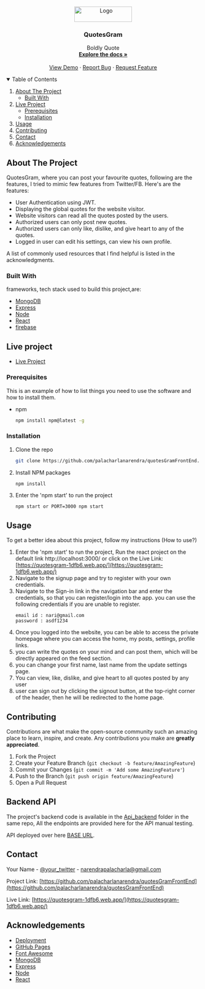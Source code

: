 
<!-- PROJECT LOGO -->
<br />
<p align="center">
  <a href="https://github.com/palacharlanarendra/amazon-clone">
    <img src="https://www.iconsdb.com/icons/preview/barbie-pink/quote-xxl.png" alt="Logo" width="150" height="40">
  </a>

  <h3 align="center">QuotesGram</h3>

  <p align="center">
    Boldly Quote
    <br />
    <a href="https://github.com/palacharlanarendra"><strong>Explore the docs »</strong></a>
    <br />
    <br />
    <a href="https://github.com/palacharlanarendra">View Demo</a>
    ·
    <a href="https://github.com/palacharlanarendra">Report Bug</a>
    ·
    <a href="https://github.com/palacharlanarendra">Request Feature</a>
  </p>
</p>

<!-- TABLE OF CONTENTS -->
<details open="open">
  <summary>Table of Contents</summary>
  <ol>
    <li>
      <a href="#about-the-project">About The Project</a>
      <ul>
        <li><a href="#built-with">Built With</a></li>
      </ul>
    </li>
    <li>
      <a href="#live-project">Live Project</a>
      <ul>
        <li><a href="#prerequisites">Prerequisites</a></li>
        <li><a href="#installation">Installation</a></li>
      </ul>
    </li>
    <li><a href="#usage">Usage</a></li>
    <li><a href="#contributing">Contributing</a></li>
    <li><a href="#contact">Contact</a></li>
    <li><a href="#acknowledgements">Acknowledgements</a></li>
  </ol>
</details>
<!-- ABOUT THE PROJECT -->


## About The Project

QuotesGram, where you can post your favourite quotes, following are the features, I tried to mimic few features from Twitter/FB.
Here's are the features:
* User Authentication using JWT.  
* Displaying the global quotes for the website visitor.  
* Website visitors can read all the quotes posted by the users.    
* Authorized users can only post new quotes. 
* Authorized users can only like, dislike, and give heart to any of the quotes.  
* Logged in user can edit his settings, can view his own profile.  



A list of commonly used resources that I find helpful is listed in the acknowledgments.

### Built With

frameworks, tech stack used to build this project,are:
* [MongoDB](https://www.mongodb.com/resources)
* [Express](https://expressjs.com/)
* [Node](https://nodejs.org/en/)
* [React](https://reactjs.org/)
* [firebase](https://firebase.google.com/)



<!-- GETTING STARTED -->
## Live project

* [Live Project](https://quotesgram-1dfb6.web.app/)



### Prerequisites

This is an example of how to list things you need to use the software and how to install them.
* npm
  ```sh
  npm install npm@latest -g
  ```

### Installation


1. Clone the repo
   ```sh
   git clone https://github.com/palacharlanarendra/quotesGramFrontEnd.git
   ```
2. Install NPM packages
   ```sh
   npm install
   ```
3. Enter the 'npm start' to run the project 
   ```JS
   npm start or PORT=3000 npm start
   ```

<!-- USAGE EXAMPLES -->
## Usage

To get a better idea about this project, follow my instructions (How to use?)

1. Enter the 'npm start' to run the project, Run the react project on the default link http://localhost:3000/ or click on the Live Link: [https://quotesgram-1dfb6.web.app/](https://quotesgram-1dfb6.web.app/)
2. Navigate to the signup page and try to register with your own credentials.
3. Navigate to the Sign-in link in the navigation bar and enter the credentials, so that you can register/login into the app.
    you can use the following credentials if you are unable to register.
     ```JS
   email id : nari@gmail.com
   password : asdf1234
   ```  
4. Once you logged into the website, you can be able to access the private homepage where you can access the home, my posts, settings, profile links.       
5. you can write the quotes on your mind and can post them, which will be directly appeared on the feed section.
6. you can change your first name, last name from the update settings page.   
7. You can view, like, dislike, and give heart to all quotes posted by any user    
8. user can sign out by clicking the signout button, at the top-right corner of the header, then he will be redirected to the home page. 

<!-- CONTRIBUTING -->
## Contributing

Contributions are what make the open-source community such an amazing place to learn, inspire, and create. Any contributions you make are **greatly appreciated**.

1. Fork the Project
2. Create your Feature Branch (`git checkout -b feature/AmazingFeature`)
3. Commit your Changes (`git commit -m 'Add some AmazingFeature'`)
4. Push to the Branch (`git push origin feature/AmazingFeature`)
5. Open a Pull Request

## Backend API
The project's backend code is available in the [Api_backend](https://github.com/palacharlanarendra/quotesGram) folder in the same repo, 
All the endpoints are provided here for the API manual testing.  

API deployed over here [BASE URL](https://quotesgram.herokuapp.com/).  
 

<!-- CONTACT -->
## Contact

Your Name - [@your_twitter](https://twitter.com/narendrapalach1) - narendrapalacharla@gmail.com

Project Link: [https://github.com/palacharlanarendra/quotesGramFrontEnd](https://github.com/palacharlanarendra/quotesGramFrontEnd)

Live Link: [https://quotesgram-1dfb6.web.app/](https://quotesgram-1dfb6.web.app/)

<!-- ACKNOWLEDGEMENTS -->
## Acknowledgements
* [Deployment](https://firebase.google.com)
* [GitHub Pages](https://pages.github.com)
* [Font Awesome](https://fontawesome.com)
* [MongoDB](https://www.mongodb.com/resources)
* [Express](https://expressjs.com/)
* [Node](https://nodejs.org/en/)
* [React](https://reactjs.org/)

